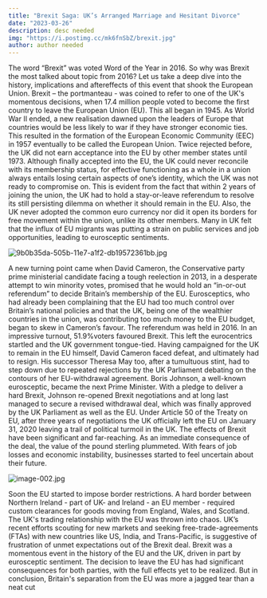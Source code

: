 ```yaml
---
title: "Brexit Saga: UK’s Arranged Marriage and Hesitant Divorce"
date: "2023-03-26"
description: desc needed
img: "https://i.postimg.cc/mk6fnSbZ/brexit.jpg"
author: author needed
---
```


 The word “Brexit” was voted Word of the Year in 2016. So why was Brexit the most talked about topic from 2016? Let us take a deep dive into the history, implications and aftereffects of this event that shook the European Union. Brexit – the portmanteau - was coined to refer to one of the UK's momentous decisions, when 17.4 million people voted to become the first country to leave the European Union (EU). This all began in 1945. As World War II ended, a new realisation dawned upon the leaders of Europe that countries would be less likely to war if they have stronger economic ties. This resulted in the formation of the European Economic Community (EEC) in 1957 eventually to be called the European Union. Twice rejected before, the UK did not earn acceptance into the EU by other member states until 1973. Although finally accepted into the EU, the UK could never reconcile with its membership status, for effective functioning as a whole in a union always entails losing certain aspects of one’s identity, which the UK was not ready to compromise on. This is evident from the fact that within 2 years of joining the union, the UK had to hold a stay-or-leave referendum to resolve its still persisting dilemma on whether it should remain in the EU. Also, the UK never adopted the common euro currency nor did it open its borders for free movement within the union, unlike its other members. Many in UK felt that the influx of EU migrants was putting a strain on public services and job opportunities, leading to eurosceptic sentiments.

![9b0b35da-505b-11e7-a1f2-db19572361bb.jpg](https://i.postimg.cc/mDQwcZcQ/9b0b35da-505b-11e7-a1f2-db19572361bb.jpg)

A new turning point came when David Cameron, the Conservative party prime ministerial candidate facing a tough reelection in 2013, in a desperate attempt to win minority votes, promised that he would hold an “in-or-out referendum” to decide Britain’s membership of the EU. Eurosceptics, who had already been complaining that the EU had too much control over Britain’s national policies and that the UK, being one of the wealthier countries in the union, was contributing too much money to the EU budget, began to skew in Cameron’s favour. The referendum was held in 2016. In an impressive turnout, 51.9%voters favoured Brexit. This left the eurocentrics startled and the UK government tongue-tied. Having campaigned for the UK to remain in the EU himself, David Cameron faced defeat, and ultimately had to resign. His successor Theresa May too, after a tumultuous stint, had to step down due to repeated rejections by the UK Parliament debating on the contours of her EU-withdrawal agreement. Boris Johnson, a well-known eurosceptic, became the next Prime Minister. With a pledge to deliver a hard Brexit, Johnson re-opened Brexit negotiations and at long last managed to secure a revised withdrawal deal, which was finally approved by the UK Parliament as well as the EU. Under Article 50 of the Treaty on EU, after three years of negotiations the UK officially left the EU on January 31, 2020 leaving a trail of political turmoil in the UK. The effects of Brexit have been significant and far-reaching. As an immediate consequence of the deal, the value of the pound sterling plummeted. With fears of job losses and economic instability, businesses started to feel uncertain about their future.

![image-002.jpg](https://i.postimg.cc/5N2hM8z8/image-002.jpg)

Soon the EU started to impose border restrictions. A hard border between Northern Ireland - part of UK- and Ireland - an EU member - required custom clearances for goods moving from England, Wales, and Scotland. The UK's trading relationship with the EU was thrown into chaos. UK’s recent efforts scouting for new markets and seeking free-trade-agreements (FTAs) with new countries like US, India, and Trans-Pacific, is suggestive of frustration of unmet expectations out of the Brexit deal. Brexit was a momentous event in the history of the EU and the UK, driven in part by eurosceptic sentiment. The decision to leave the EU has had significant consequences for both parties, with the full effects yet to be realized. But in conclusion, Britain's separation from the EU was more a jagged tear than a neat cut
